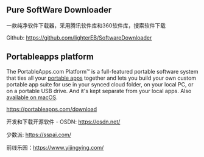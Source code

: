 

## Pure SoftWare Downloader

一款纯净软件下载器，采用腾讯软件库和360软件库，搜索软件下载

Github: https://github.com/lighterEB/SoftwareDownloader

## Portableapps platform 

The PortableApps.com Platform™ is a full-featured portable software system that ties all your [portable apps](https://portableapps.com/about/what_is_a_portable_app) together and lets you build your own custom portable app suite for use in your synced cloud folder, on your local PC, or on a portable USB drive. And it's kept separate from your local apps. Also [available on macOS](https://portableapps.com/download/macos).

https://portableapps.com/download

开发和下载开源软件 - OSDN: https://osdn.net/

少数派: https://sspai.com/

前线乐园：https://www.yijingying.com/